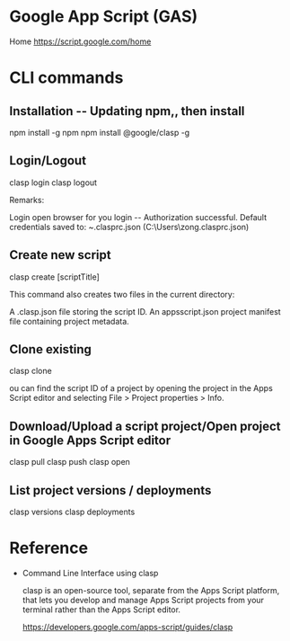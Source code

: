 # Google App Script (GAS)

Home
https://script.google.com/home


# CLI commands

## Installation -- Updating npm,, then install

npm install -g npm
npm install @google/clasp -g

## Login/Logout

clasp login
clasp logout


Remarks:

Login open browser for you login -- 
Authorization successful.
Default credentials saved to: ~\.clasprc.json (C:\Users\zong\.clasprc.json)

## Create new script

clasp create [scriptTitle]

This command also creates two files in the current directory:

A .clasp.json file storing the script ID.
An appsscript.json project manifest file containing project metadata.

## Clone existing

clasp clone <scriptId>

ou can find the script ID of a project by opening the project in the Apps Script editor and selecting File > Project properties > Info.

## Download/Upload a script project/Open project in Google Apps Script editor

clasp pull
clasp push
clasp open

## List project versions / deployments

clasp versions
clasp deployments




# Reference

*   Command Line Interface using clasp

    clasp is an open-source tool, separate from the Apps Script platform, 
    that lets you develop and manage Apps Script projects from your terminal rather than the Apps Script editor.

    https://developers.google.com/apps-script/guides/clasp

